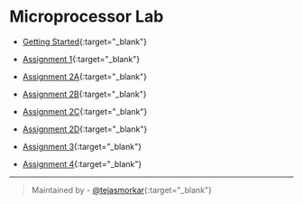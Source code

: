 # Microprocessor Lab

+ [Getting Started](https://raw.githubusercontent.com/tejasmorkar/SE/master/ml/ml00.asm){:target="_blank"}

+ [Assignment 1](https://raw.githubusercontent.com/tejasmorkar/SE/master/ml/ml01.asm){:target="_blank"}

+ [Assignment 2A](https://raw.githubusercontent.com/tejasmorkar/SE/master/ml/ml02a.asm){:target="_blank"}

+ [Assignment 2B](https://raw.githubusercontent.com/tejasmorkar/SE/master/ml/ml02b.asm){:target="_blank"}

+ [Assignment 2C](https://raw.githubusercontent.com/tejasmorkar/SE/master/ml/ml02c.asm){:target="_blank"}

+ [Assignment 2D](https://raw.githubusercontent.com/tejasmorkar/SE/master/ml/ml02d.asm){:target="_blank"}

+ [Assignment 3](https://raw.githubusercontent.com/tejasmorkar/SE/master/ml/ml03.asm){:target="_blank"}

+ [Assignment 4](https://raw.githubusercontent.com/tejasmorkar/SE/master/ml/ml04.asm){:target="_blank"}

---

> Maintained by - [@tejasmorkar](https://github.com/tejasmorkar){:target="_blank"}

